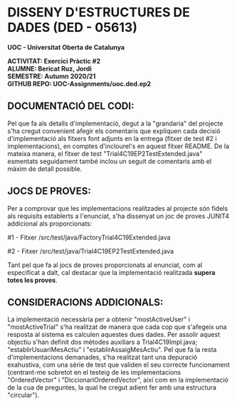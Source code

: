 # DISSENY D'ESTRUCTURES DE DADES (DED - 05613)               

**UOC - Universitat Oberta de Catalunya**    

**ACTIVITAT: Exercici Pràctic #2**                           
**ALUMNE: Bericat Ruz, Jordi**                         
**SEMESTRE: Autumn 2020/21**                          
**GITHUB REPO: UOC-Assignments/uoc.ded.ep2**              

## DOCUMENTACIÓ DEL CODI:

Pel que fa als detalls d'implementació, degut a la "grandaria" del projecte s'ha cregut convenient afegir els comentaris que expliquen cada decisió d'implementació als fitxers font adjunts en la entrega (fitxer de test #2 i implementacions), en comptes d'inclourel's en aquest fitxer README. De la mateixa manera, el fitxer de test "Trial4C19EP2TestExtended.java" esmentats seguidament també inclou un seguit de comentaris amb el màxim de detall possible. 
 
## JOCS DE PROVES:

Per a comprovar que les implementacions realitzades al projecte són fidels als requisits establerts a l'enunciat, s'ha dissenyat un joc de proves JUNIT4 addicional als proporcionats:

 #1 - Fitxer /src/test/java/FactoryTrial4C19Extended.java
 
 #2 - Fitxer /src/test/java/Trial4C19EP2TestExtended.java 

 Tant pel que fa al jocs de proves proporcionats al enunciat, com al especificat a dalt, cal destacar que la implementació realitzada **supera totes les proves**.

## CONSIDERACIONS ADDICIONALS:

 La implementació necessària per a obtenir "mostActiveUser" i "mostActiveTrial" s'ha
 realitzat de manera que cada cop que s'afegeix una resposta al sistema es calculen
 aquestes dues dades. Per assolir aquest objectiu s'han definit dos mètodes auxiliars
 a Trial4C19Impl.java; "establirUsuariMesActiu" i "establirAssaigMesActiu". Pel que fa
 la resta d'implementacions demanades, s'ha realitzat tant una depuració exahustiva, 
 com una sèrie de test que validen el seu correcte funcionament (centrant-me sobretot 
 en el testeig de les implementacions "OrderedVector" i "DiccionariOrderedVector", 
 així com en la implementació de la cua de preguntes, la qual he cregut adient fer amb 
 una estructura "circular").
